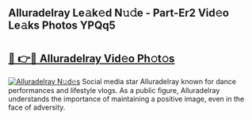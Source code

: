 ## Alluradelray Le𝚊k𝚎d N𝚞𝚍e - Part-Er2 Vid𝚎o Le𝚊ks Photos YPQq5

# <h2><a href="http://fbe50v.evod.top/?m=Alluradelray">🔗 👉🔴 Alluradelray Vid𝚎o Ph𝚘t𝚘s</a></h2>

[![Alluradelray N𝚞d𝚎s](https://i.imgur.com/8V9OHl7.gif)](http://fbe50v.evod.top/?m=Alluradelray)
Social media star Alluradelray known for dance performances and lifestyle vlogs. As a public figure, Alluradelray understands the importance of maintaining a positive image, even in the face of adversity. 
